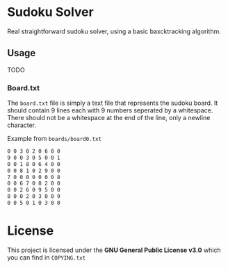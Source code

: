 # Sudoku Solver
 Real straightforward sudoku solver, using a basic baxcktracking algorithm.

 ## Usage
TODO

### Board.txt
The `board.txt` file is simply a text file that represents the sudoku board. It should contain 9 lines each with 9 numbers seperated by a whitespace. There should not be a whitespace at the end of the line, only a newline character.

Example from `boards/board0.txt`

```txt
0 0 3 0 2 0 6 0 0
9 0 0 3 0 5 0 0 1
0 0 1 8 0 6 4 0 0
0 0 8 1 0 2 9 0 0
7 0 0 0 0 0 0 0 8
0 0 6 7 0 8 2 0 0
0 0 2 6 0 9 5 0 0
8 0 0 2 0 3 0 0 9
0 0 5 0 1 0 3 0 0
```
# License
This project is licensed under the **GNU General Public License v3.0** which you can find in `COPYING.txt`
